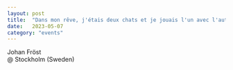 ```yaml
---
layout: post
title:  "Dans mon rêve, j'étais deux chats et je jouais l'un avec l'autre"
date:   2023-05-07
category: "events"
---
```

Johan Fröst <br>
@ Stockholm (Sweden)